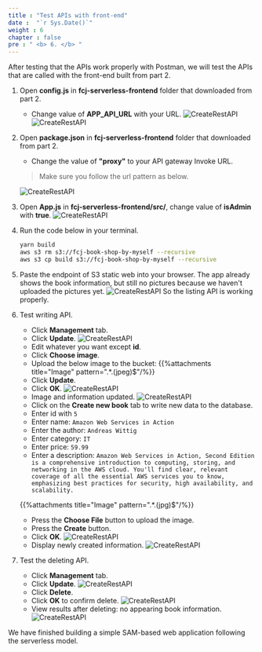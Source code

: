 ```yaml
---
title : "Test APIs with front-end"
date :  "`r Sys.Date()`" 
weight : 6
chapter : false
pre : " <b> 6. </b> "
---
```

After testing that the APIs work properly with Postman, we will test the APIs that are called with the front-end built from part 2.

1. Open **config.js** in **fcj-serverless-frontend** folder that downloaded from part 2.
    - Change value of **APP_API_URL** with your URL.
      ![CreateRestAPI](/images/temp/1/83.png?width=90pc)
      ![CreateRestAPI](/images/temp/1/84.png?width=90pc)

2. Open **package.json** in **fcj-serverless-frontend** folder that downloaded from part 2.
    - Change the value of **"proxy"** to your API gateway Invoke URL.
    > Make sure you follow the url pattern as below.

      ![CreateRestAPI](/images/temp/1/95.png?width=90pc)

3. Open **App.js** in **fcj-serverless-frontend/src/**, change value of **isAdmin** with **true**.
    ![CreateRestAPI](/images/temp/1/85.png?width=90pc)

4. Run the code below in your terminal.

    ```bash
    yarn build
    aws s3 rm s3://fcj-book-shop-by-myself --recursive
    aws s3 cp build s3://fcj-book-shop-by-myself --recursive
    ```

5. Paste the endpoint of S3 static web into your browser. The app already shows the book information, but still no pictures because we haven't uploaded the pictures yet.
    ![CreateRestAPI](/images/temp/1/86.png?width=90pc)
So the listing API is working properly.

6. Test writing API.
    - Click **Management** tab.
    - Click **Update**.
      ![CreateRestAPI](/images/temp/1/87.png?width=90pc)
    - Edit whatever you want except **id**.
    - Click **Choose image**.
    - Upload the below image to the bucket:
    {{%attachments title="Image" pattern=".*\.(jpeg)$"/%}}
    - Click **Update**.
    - Click **OK**.
      ![CreateRestAPI](/images/temp/1/88.png?width=90pc)
    - Image and information updated.
      ![CreateRestAPI](/images/temp/1/89.png?width=90pc)
    - Click on the **Create new book** tab to write new data to the database.
    - Enter id with `5`
    - Enter name: `Amazon Web Services in Action`
    - Enter the author: `Andreas Wittig`
    - Enter category: `IT`
    - Enter price: `59.99`
    - Enter a description: `Amazon Web Services in Action, Second Edition is a comprehensive introduction to computing, storing, and networking in the AWS cloud. You'll find clear, relevant coverage of all the essential AWS services you to know, emphasizing best practices for security, high availability, and scalability.`

    {{%attachments title="Image" pattern=".*\.(jpg)$"/%}}

    - Press the **Choose File** button to upload the image.
    - Press the **Create** button.
    - Click **OK**.
      ![CreateRestAPI](/images/temp/1/90.png?width=90pc)
    - Display newly created information.
      ![CreateRestAPI](/images/temp/1/91.png?width=90pc)

7. Test the deleting API.
    - Click **Management** tab.
    - Click **Update**.
      ![CreateRestAPI](/images/temp/1/92.png?width=90pc)
    - Click **Delete**.
    - Click **OK** to confirm delete.
      ![CreateRestAPI](/images/temp/1/93.png?width=90pc)
    - View results after deleting: no appearing book information.
      ![CreateRestAPI](/images/temp/1/94.png?width=90pc)
  
We have finished building a simple SAM-based web application following the serverless model.
